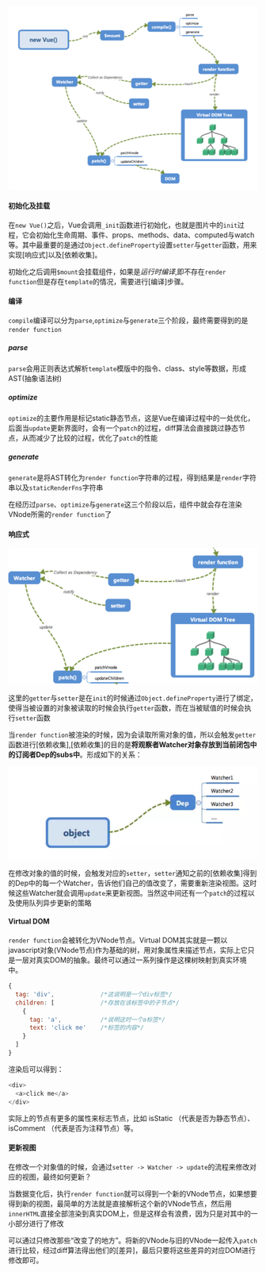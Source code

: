 ![内部流程图](./img/1.png)


#### 初始化及挂载

在`new Vue()`之后，Vue会调用`_init`函数进行初始化，也就是图片中的`init`过程，它会初始化生命周期、事件、props、methods、data、computed与watch等。其中最重要的是通过`Object.defineProperty`设置`setter`与`getter`函数，用来实现\[响应式]以及\[依赖收集]。

初始化之后调用`$mount`会挂载组件，如果是*运行时编译*,即不存在`render function`但是存在`template`的情况，需要进行[编译]步骤。

#### 编译

`compile`编译可以分为`parse`,`optimize`与`generate`三个阶段，最终需要得到的是`render function`

##### parse

`parse`会用正则表达式解析`template`模版中的指令、class、style等数据，形成AST(抽象语法树)

##### optimize

`optimize`的主要作用是标记static静态节点，这是Vue在编译过程中的一处优化，后面当`update`更新界面时，会有一个`patch`的过程，diff算法会直接跳过静态节点，从而减少了比较的过程，优化了`patch`的性能

##### generate

`generate`是将AST转化为`render function`字符串的过程，得到结果是`render`字符串以及`staticRenderFns`字符串

在经历过`parse`、`optimize`与`generate`这三个阶段以后，组件中就会存在渲染VNode所需的`render function`了

#### 响应式

![响应式](./img/2.png)

这里的`getter`与`setter`是在`init`的时候通过`Object.defineProperty`进行了绑定，使得当被设置的对象被读取的时候会执行`getter`函数，而在当被赋值的时候会执行`setter`函数

当`render function`被渲染的时候，因为会读取所需对象的值，所以会触发`getter`函数进行[依赖收集],[依赖收集]的目的是**将观察者Watcher对象存放到当前闭包中的订阅者Dep的subs中**。形成如下的关系：

![目的](./img/3.png)

在修改对象的值的时候，会触发对应的`setter`，`setter`通知之前的[依赖收集]得到的Dep中的每一个Watcher，告诉他们自己的值改变了，需要重新渲染视图。这时候这些Watcher就会调用`update`来更新视图。当然这中间还有一个`patch`的过程以及使用队列异步更新的策略

#### Virtual DOM

`render function`会被转化为VNode节点。Virtual DOM其实就是一颗以javascript对象(VNode节点)作为基础的树，用对象属性来描述节点，实际上它只是一层对真实DOM的抽象。最终可以通过一系列操作是这棵树映射到真实环境中。

```js
{
  tag: 'div',             /*这说明是一个div标签*/
  children: [             /*存放在该标签中的子节点*/
    {       
      tag: 'a',           /*说明这时一个a标签*/
      text: 'click me'    /*标签的内容*/
    }
  ]
}
```

渲染后可以得到：

```js
<div>
  <a>click me</a>
</div>
```

实际上的节点有更多的属性来标志节点，比如 isStatic （代表是否为静态节点）、 isComment （代表是否为注释节点）等。

#### 更新视图

在修改一个对象值的时候，会通过`setter -> Watcher -> update`的流程来修改对应的视图，最终如何更新？

当数据变化后，执行`render function`就可以得到一个新的VNode节点，如果想要得到新的视图，最简单的方法就是直接解析这个新的VNode节点，然后用`innerHTML`直接全部渲染到真实DOM上，但是这样会有浪费，因为只是对其中的一小部分进行了修改

可以通过只修改那些“改变了的地方”。将新的VNode与旧的VNode一起传入`patch`进行比较，经过diff算法得出他们的[差异]，最后只要将这些差异的对应DOM进行修改即可。